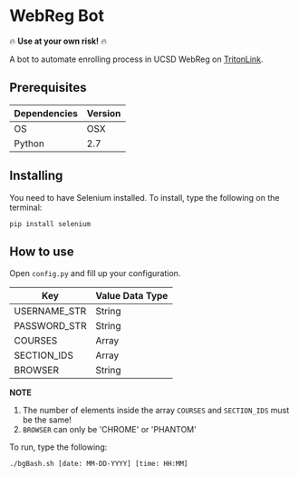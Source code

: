 # WebReg Bot

:fire: **Use at your own risk!** :fire:

A bot to automate enrolling process in UCSD WebReg on [TritonLink](https://act.ucsd.edu/webreg2).

## Prerequisites

| Dependencies  | Version       |
| ------------- |---------------|
| OS            | OSX           |
| Python        | 2.7           |

## Installing

You need to have Selenium installed. To install, type the following on the terminal:    
```
pip install selenium
```

## How to use

Open `config.py` and fill up your configuration. 

| Key | Value Data Type |
| --- | --- |
| USERNAME_STR | String |
| PASSWORD_STR | String |
| COURSES | Array |
| SECTION_IDS | Array |
| BROWSER | String |

**NOTE**
1. The number of elements inside the array `COURSES` and `SECTION_IDS` must be the same!
2. `BROWSER` can only be 'CHROME' or 'PHANTOM'

To run, type the following:   
```
./bgBash.sh [date: MM-DD-YYYY] [time: HH:MM]
```
